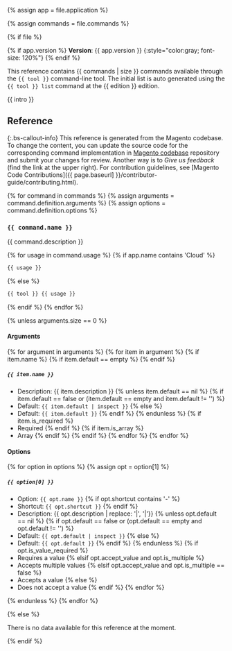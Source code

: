 {% assign app = file.application %}

{% assign commands = file.commands %}

{% if file %}

{% if app.version %}
**Version**: {{ app.version }}
{:style="color:gray; font-size: 120%"}
{% endif %}

This reference contains {{ commands | size }} commands available through the `{{ tool }}` command-line tool.
The initial list is auto generated using the `{{ tool }} list` command at the {{ edition }} edition.

{{ intro }}

## Reference

 {:.bs-callout-info}
This reference is generated from the Magento codebase. To change the content, you can update the source code for the corresponding command implementation in [Magento codebase](https://github.com/magento) repository and submit your changes for review. Another way is to _Give us feedback_ (find the link at the upper right). For contribution guidelines, see [Magento Code Contributions]({{ page.baseurl] }}/contributor-guide/contributing.html).

{% for command in commands %}
  {% assign arguments = command.definition.arguments %}
  {% assign options = command.definition.options %}

### `{{ command.name }}`

{{ command.description }}

{% for usage in command.usage %}
{% if app.name contains 'Cloud' %}

```bash
{{ usage }}
```

{% else %}

```bash
{{ tool }} {{ usage }}
```

{% endif %}
{% endfor %}

{% unless arguments.size == 0 %}

#### Arguments

{% for argument in arguments %}
  {% for item in argument %}
    {% if item.name %}
      {% if item.default == empty %}
      {% endif %}

##### `{{ item.name }}`

-  Description: {{ item.description }}
   {% unless item.default == nil %}
   {% if item.default == false or (item.default == empty and item.default != '') %}
-  Default: `{{ item.default | inspect }}`
   {% else %}
-  Default: `{{ item.default }}`
   {% endif %}
   {% endunless %}
   {% if item.is_required %}
-  Required
   {% endif %}
   {% if item.is_array %}
-  Array
   {% endif %}
   {% endif %}
   {% endfor %}
   {% endfor %}

#### Options

 {% for option in options %}
 {% assign opt = option[1] %}

##### `{{ option[0] }}`

-  Option: `{{ opt.name }}`
   {% if opt.shortcut contains '-' %}
-  Shortcut: `{{ opt.shortcut }}`
   {% endif %}
-  Description: {{ opt.description | replace: '|', '\|'}}
   {% unless opt.default == nil %}
   {% if opt.default == false or (opt.default == empty and opt.default != '') %}
-  Default: `{{ opt.default | inspect }}`
   {% else %}
-  Default: `{{ opt.default }}`
   {% endif %}
   {% endunless %}
   {% if opt.is_value_required %}
-  Requires a value
   {% elsif opt.accept_value and opt.is_multiple %}
-  Accepts multiple values
   {% elsif opt.accept_value and opt.is_multiple == false %}
-  Accepts a value
   {% else %}
-  Does not accept a value
   {% endif %}
   {% endfor %}

{% endunless %}
{% endfor %}

{% else %}

There is no data available for this reference at the moment.

{% endif %}